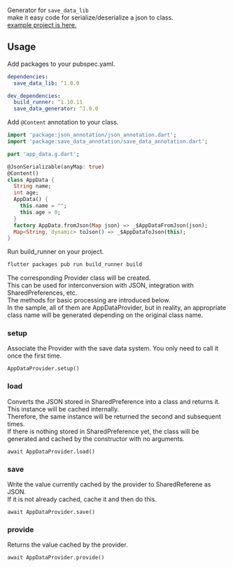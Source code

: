 Generator for `save_data_lib`  
make it easy code for serialize/deserialize a json to class.  
[example project is here.](https://github.com/desktopgame/save_data/tree/main/example)

## Usage

Add packages to your pubspec.yaml.
````.yaml
dependencies:
  save_data_lib: ^1.0.0

dev_dependencies:
  build_runner: ^1.10.11
  save_data_generator: ^1.0.0
````

Add `@Content` annotation to your class.
````.dart
import 'package:json_annotation/json_annotation.dart';
import 'package:save_data_annotation/save_data_annotation.dart';

part 'app_data.g.dart';

@JsonSerializable(anyMap: true)
@Content()
class AppData {
  String name;
  int age;
  AppData() {
    this.name = "";
    this.age = 0;
  }
  factory AppData.fromJson(Map json) => _$AppDataFromJson(json);
  Map<String, dynamic> toJson() => _$AppDataToJson(this);
}
````

Run build_runner on your project.
````.sh
flutter packages pub run build_runner build
````

The corresponding Provider class will be created.  
This can be used for interconversion with JSON, integration with SharedPreferences, etc.  
The methods for basic processing are introduced below.  
In the sample, all of them are AppDataProvider, but in reality, an appropriate class name will be generated depending on the original class 
name.

### setup
Associate the Provider with the save data system.
You only need to call it once the first time.
````
AppDataProvider.setup()
````

### load
Converts the JSON stored in SharedPreference into a class and returns it.  
This instance will be cached internally.  
Therefore, the same instance will be returned the second and subsequent times.  
If there is nothing stored in SharedPreference yet, the class will be generated and cached by the constructor with no arguments.
````
await AppDataProvider.load()
````

### save
Write the value currently cached by the provider to SharedReferene as JSON.  
If it is not already cached, cache it and then do this.
````
await AppDataProvider.save()
````

### provide
Returns the value cached by the provider.
````
await AppDataProvider.provide()
````